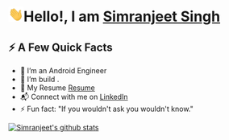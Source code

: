 <h1> <img src="https://raw.githubusercontent.com/ABSphreak/ABSphreak/master/gifs/Hi.gif" width="30px">Hello!, I am <a href="https://github.com/SimranjeetSingh5/SimranjeetSingh5">Simranjeet Singh</a></h1>
</h1>

## ⚡️ A Few Quick Facts

- 🔭 I’m an Android Engineer
- 🌱 I’m build .
- 📝 My Resume [Resume](https://drive.google.com/file/d/1BEOZvDNV1NbcArxZofBkCtOqBs1YHXWE/view?usp=sharing)
- 📬 Connect with me on [LinkedIn](https://www.linkedin.com/in/simranjeetsingh05/)
- ⚡ Fun fact: "If you wouldn't ask you wouldn't know."

[![Simranjeet's github stats](https://github-readme-stats.vercel.app/api?username=SimranjeetSingh5)](https://github.com/anuraghazra/github-readme-stats)
<!--
**SimranjeetSingh5/SimranjeetSingh5** is a ✨ _special_ ✨ repository because its `README.md` (this file) appears on your GitHub profile.
